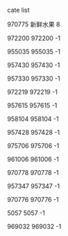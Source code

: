 cate list

970775 新鲜水果 8

972200 972200 -1

955035 955035 -1

957430 957430 -1

957330 957330 -1

972219 972219 -1

957615 957615 -1

958104 958104 -1

957428 957428 -1

975706 975706 -1

961006 961006 -1

970778 970778 -1

957347 957347 -1

970776 970776 -1

5057 5057 -1

969032 969032 -1


